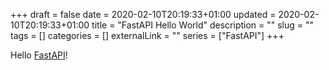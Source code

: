 +++
draft = false
date = 2020-02-10T20:19:33+01:00
updated = 2020-02-10T20:19:33+01:00
title = "FastAPI Hello World"
description = ""
slug = ""
tags = []
categories = []
externalLink = ""
series = ["FastAPI"]
+++

Hello [FastAPI](https://fastapi.tiangolo.com/)!
